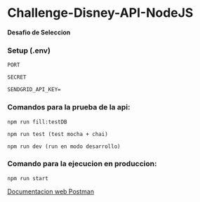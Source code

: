 # Challenge-Disney-API-NodeJS
**Desafio de Seleccion**

### Setup (.env)

	PORT

	SECRET

	SENDGRID_API_KEY=

### Comandos para la prueba de la api:

	npm run fill:testDB 

 	npm run test (test mocha + chai)

 	npm run dev (run en modo desarrollo)


### Comando para la ejecucion en produccion:

 	npm run start

[Documentacion web Postman](https://documenter.getpostman.com/view/19104333/VUjPHkBA)
